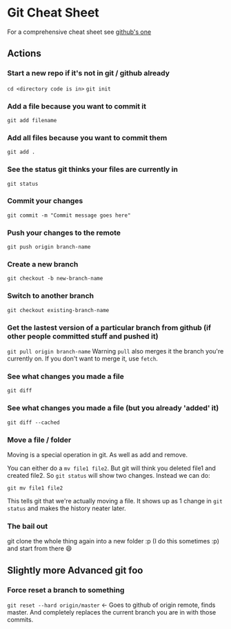# Git Cheat Sheet

For a comprehensive cheat sheet see [github's one]()

## Actions

### Start a new repo if it's not in git / github already

`cd <directory code is in>`
`git init`

### Add a file because you want to commit it

`git add filename`

### Add all files because you want to commit them

`git add .`

### See the status git thinks your files are currently in

`git status`

### Commit your changes

`git commit -m "Commit message goes here"`

### Push your changes to the remote

`git push origin branch-name`

### Create a new branch

`git checkout -b new-branch-name`

### Switch to another branch

`git checkout existing-branch-name`

### Get the lastest version of a particular branch from github (if other people committed stuff and pushed it)

`git pull origin branch-name` Warning `pull` also merges it the branch you're currently on. If you don't want to merge it, use `fetch`.


### See what changes you made a file

`git diff`

### See what changes you made a file (but you already 'added' it)

`git diff --cached`

### Move a file / folder

Moving is a special operation in git. As well as add and remove.

You can either do a `mv file1 file2`. But git will think you deleted file1 and created file2. So `git status` will show two changes. Instead we can do:

`git mv file1 file2`

This tells git that we're actually moving a file. It shows up as 1 change in `git status` and makes the history neater later. 

### The bail out

git clone the whole thing again into a new folder :p (I do this sometimes :p) and start from there :smile:

## Slightly more Advanced git foo

### Force reset a branch to something

`git reset --hard origin/master` <- Goes to github of origin remote, finds master. And completely replaces the current branch you are in with those commits.

